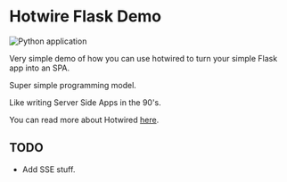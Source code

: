 # Hotwire Flask Demo

![Python application](https://github.com/bwghughes/hotwired-flask-demo/workflows/Python%20application/badge.svg)

Very simple demo of how you can use hotwired to turn your simple Flask app into an SPA.

Super simple programming model.

Like writing Server Side Apps in the 90's.

You can read more about Hotwired [here](https://turbo.hotwire.dev/handbook/introduction).

## TODO

+ Add SSE stuff.


